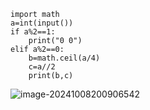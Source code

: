 ```
import math
a=int(input())
if a%2==1:
    print("0 0")
elif a%2==0:
    b=math.ceil(a/4)
    c=a//2
    print(b,c)
```

![image-20241008200906542](C:\Users\huawei\AppData\Roaming\Typora\typora-user-images\image-20241008200906542.png)
